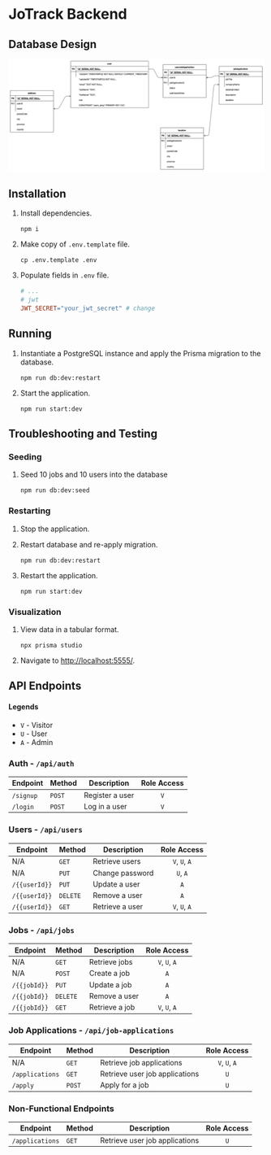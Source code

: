 # JoTrack Backend

## Database Design

![UML of the database](docs/assets/images/database-design.drawio.png)

## Installation

1. Install dependencies.

   ```shell
   npm i
   ```

2. Make copy of `.env.template` file.

   ```shell
   cp .env.template .env
   ```

3. Populate fields in `.env` file.

   ```makefile
   # ...
   # jwt
   JWT_SECRET="your_jwt_secret" # change
   ```

## Running

1. Instantiate a PostgreSQL instance and apply the Prisma migration to the database.

   ```shell
   npm run db:dev:restart
   ```

2. Start the application.

   ```shell
   npm run start:dev
   ```

## Troubleshooting and Testing

### Seeding

1. Seed 10 jobs and 10 users into the database

   ```shell
   npm run db:dev:seed
   ```

### Restarting

1. Stop the application.
2. Restart database and re-apply migration.

   ```shell
   npm run db:dev:restart
   ```

3. Restart the application.

   ```shell
   npm run start:dev
   ```

### Visualization

1. View data in a tabular format.

   ```shell
   npx prisma studio
   ```

2. Navigate to <http://localhost:5555/>.

## API Endpoints

#### Legends

- `V` - Visitor
- `U` - User
- `A` - Admin

### Auth - `/api/auth`

| Endpoint  | Method | Description     | Role Access          |
| --------- | ------ | --------------- | -------------------- |
| `/signup` | `POST` | Register a user | <center>`V`</center> |
| `/login`  | `POST` | Log in a user   | <center>`V`</center> |

### Users - `/api/users`

| Endpoint      | Method   | Description     | Role Access                    |
| ------------- | -------- | --------------- | ------------------------------ |
| N/A           | `GET`    | Retrieve users  | <center>`V`, `U`, `A`</center> |
| N/A           | `PUT`    | Change password | <center>`U`, `A`</center>      |
| `/{{userId}}` | `PUT`    | Update a user   | <center>`A`</center>           |
| `/{{userId}}` | `DELETE` | Remove a user   | <center>`A`</center>           |
| `/{{userId}}` | `GET`    | Retrieve a user | <center>`V`, `U`, `A`</center> |

### Jobs - `/api/jobs`

| Endpoint     | Method   | Description    | Role Access                    |
| ------------ | -------- | -------------- | ------------------------------ |
| N/A          | `GET`    | Retrieve jobs  | <center>`V`, `U`, `A`</center> |
| N/A          | `POST`   | Create a job   | <center>`A`</center>           |
| `/{{jobId}}` | `PUT`    | Update a job   | <center>`A`</center>           |
| `/{{jobId}}` | `DELETE` | Remove a user  | <center>`A`</center>           |
| `/{{jobId}}` | `GET`    | Retrieve a job | <center>`V`, `U`, `A`</center> |

### Job Applications - `/api/job-applications`

| Endpoint        | Method | Description                    | Role Access                    |
| --------------- | ------ | ------------------------------ | ------------------------------ |
| N/A             | `GET`  | Retrieve job applications      | <center>`V`, `U`, `A`</center> |
| `/applications` | `GET`  | Retrieve user job applications | <center>`U`</center>           |
| `/apply`        | `POST` | Apply for a job                | <center>`U`</center>           |

### Non-Functional Endpoints

| Endpoint        | Method | Description                    | Role Access          |
| --------------- | ------ | ------------------------------ | -------------------- |
| `/applications` | `GET`  | Retrieve user job applications | <center>`U`</center> |

